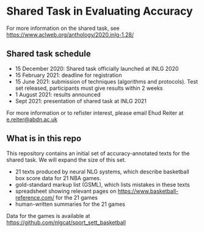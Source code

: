 # Shared Task in Evaluating Accuracy
For more information on the shared task, see https://www.aclweb.org/anthology/2020.inlg-1.28/

## Shared task schedule
* 15 December 2020: Shared task officially launched at INLG 2020
* 15 February 2021: deadline for registration
* 15 June 2021: submission of techniques (algorithms and protocols).  Test set released, participants must give results within 2 weeks
* 1 August 2021: results announced
* Sept 2021: presentation of shared task at INLG 2021

For more information or to refister interest, please email Ehud Reiter at   e.reiter@abdn.ac.uk

## What is in this repo
This repository contains an initial set of accuracy-annotated texts for the shared task.  We will expand the size of this set.
* 21 texts produced by neural NLG systems, which describe basketball box score data for 21 NBA games.
* gold-standard markup list (GSML), which lists mistakes in these texts
* spreadsheet showing relevant pages on https://www.basketball-reference.com/ for the 21 games
* human-written summaries for the 21 games

Data for the games is available at https://github.com/nlgcat/sport_sett_basketball


